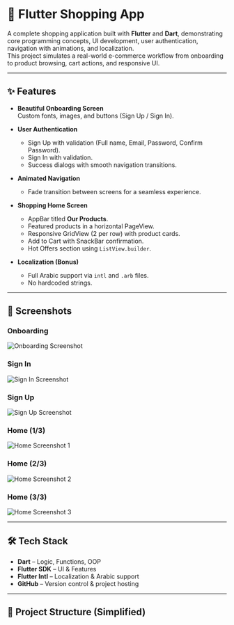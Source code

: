 # 🛒 Flutter Shopping App

A complete shopping application built with **Flutter** and **Dart**, demonstrating core programming concepts, UI development, user authentication, navigation with animations, and localization.  
This project simulates a real-world e-commerce workflow from onboarding to product browsing, cart actions, and responsive UI.

---

## ✨ Features

- **Beautiful Onboarding Screen**  
  Custom fonts, images, and buttons (Sign Up / Sign In).

- **User Authentication**  
  - Sign Up with validation (Full name, Email, Password, Confirm Password).  
  - Sign In with validation.  
  - Success dialogs with smooth navigation transitions.  

- **Animated Navigation**  
  - Fade transition between screens for a seamless experience.

- **Shopping Home Screen**  
  - AppBar titled **Our Products**.  
  - Featured products in a horizontal PageView.  
  - Responsive GridView (2 per row) with product cards.  
  - Add to Cart with SnackBar confirmation.  
  - Hot Offers section using `ListView.builder`.  

- **Localization (Bonus)**  
  - Full Arabic support via `intl` and `.arb` files.  
  - No hardcoded strings.

---

## 📸 Screenshots

### Onboarding
![Onboarding Screenshot](link-here)

### Sign In
![Sign In Screenshot](link-here)

### Sign Up
![Sign Up Screenshot](link-here)

### Home (1/3)
![Home Screenshot 1](link-here)

### Home (2/3)
![Home Screenshot 2](link-here)

### Home (3/3)
![Home Screenshot 3](link-here)

---

## 🛠 Tech Stack

- **Dart** – Logic, Functions, OOP  
- **Flutter SDK** – UI & Features  
- **Flutter Intl** – Localization & Arabic support  
- **GitHub** – Version control & project hosting  

---

## 📂 Project Structure (Simplified)


